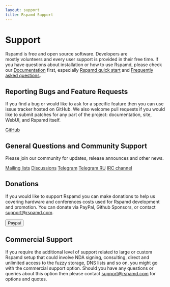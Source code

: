 ```yaml
---
layout: support
title: Rspamd Support
---
```


# Support

Rspamd is free and open source software. Developers are mostly volunteers and every user support is provided in their free time. If you have questions about installation or how to use Rspamd, please check our <a href="/doc/index.html">Documentation</a> first, especially <a href="/doc/quickstart.html">Rspamd quick start</a> and <a href="/doc/faq.html">Frequently asked questions</a>.

## Reporting Bugs and Feature Requests
If you find a bug or would like to ask for a specific feature then you can use issue tracker hosted on GitHub. We also welcome pull requests if you would like to submit patches for any part of the project: documentation, site, WebUI, and Rspamd itself.
<div class="btn-support-group">
    <a class="btn-support btn-github" href="https://github.com/rspamd/rspamd"><i class="fa fa-github"></i> GitHub</a>
</div>

## General Questions and Community Support
Please join our community for updates, release announces and other news.

<div class="btn-support-group">
    <a class="btn-support btn-primary" href="https://lists.rspamd.com" target="_blank"><i class="fa fa-envelope-o"></i> Mailing lists</a>
    <a class="btn-support btn-github" href="https://github.com/rspamd/rspamd/discussions" target="_blank"><i class="fa fa-github"></i> Discussions</a>
    <a class="btn-support btn-telegram" href="http://t.me/rspamd"><i class="fa fa-paper-plane"></i> Telegram</a>
    <a class="btn-support btn-telegram" href="http://t.me/rspamd_ru"><i class="fa fa-paper-plane"></i> Telegram RU</a>
    <a class="btn-support btn-reddit" href="ircs://irc.oftc.net/rspamd" title="#rspamd on OFTC"><i class="fa fa-comments-o"></i> IRC channel</a>
</div>

## Donations
If you would like to support Rspamd you can make donations to help us covering hardware and conferences costs used for Rspamd development and promotion. You can donate via PayPal, Github Sponsors, or contact <support@rspamd.com>.
<div class="btn-support-group">
    <a class="btn-support btn-dropbox">
        <form action="https://www.paypal.com/cgi-bin/webscr" method="post" target="_top">
            <input type="hidden" name="cmd" value="_s-xclick">
            <input type="hidden" name="hosted_button_id" value="32NL9H6JS6K9C">
            <button type="submit" class="btn-submit">
                <i class="fa fa-paypal"></i> Paypal
            </button>
        </form>
    </a>
</div>

## Commercial Support
If you require the additional level of support related to large or custom Rspamd setup that could involve NDA signing, consulting, direct and unlimited access to the fuzzy storage, DNS lists and so on, you might go with the commercial support option. Should you have any questions or queries about this option then please contact <support@rspamd.com> for options and quotes.
